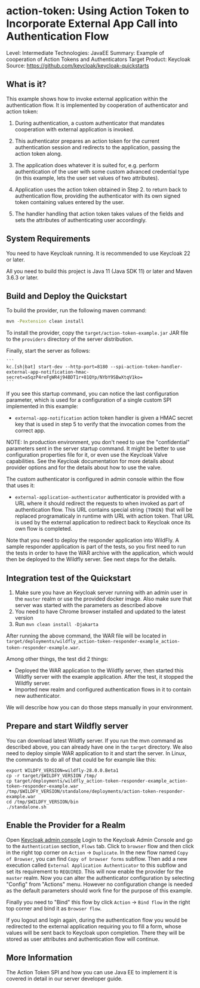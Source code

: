 action-token: Using Action Token to Incorporate External App Call into Authentication Flow
==========================================================================================

Level: Intermediate
Technologies: JavaEE
Summary: Example of cooperation of Action Tokens and Authenticators
Target Product: Keycloak  
Source: <https://github.com/keycloak/keycloak-quickstarts>  


What is it?
-----------

This example shows how to invoke external application within the authentication
flow. It is implemented by cooperation of authenticator and action token:

1. During authentication, a custom authenticator that mandates cooperation with
   external application is invoked.

2. This authenticator prepares an action token for the current authentication
   session and redirects to the application, passing the action token along.

3. The application does whatever it is suited for, e.g. perform authentication
   of the user with some custom advanced credential type (in this example, lets the
   user set values of two attributes).

4. Application uses the action token obtained in Step 2. to return back to
   authentication flow, providing the authenticator with its own signed token
   containing values entered by the user.

5. The handler handling that action token takes values of the fields and sets
   the attributes of authenticating user accordingly.


System Requirements
-------------------

You need to have <span>Keycloak</span> running. It is recommended to use Keycloak 22 or later.

All you need to build this project is Java 11 (Java SDK 11) or later and Maven 3.6.3 or later.


Build and Deploy the Quickstart
-------------------------------

To build the provider, run the following maven command:

````bash
mvn -Pextension clean install
````

To install the provider, copy the `target/action-token-example.jar` JAR file to the `providers` directory of the server distribution.

Finally, start the server as follows:

    ```
    kc.[sh|bat] start-dev --http-port=8180 --spi-action-token-handler-external-app-notification-hmac-secret=aSqzP4reFgWR4j94BDT1r+81QYp/NYbY9SBwXtqV1ko=
    ```

If you see this startup command, you can notice the last configuration parameter, which is used for
a configuration of a single custom SPI implemented in this example:

 *  `external-app-notification` action token handler is given a HMAC secret key that
    is used in step 5 to verify that the invocation comes from the correct app.

NOTE: In production environment, you don't need to use the "confidential" parameters sent in the server startup command. It might be better
to use configuration properties file for it, or even use the Keycloak Valve capabilities. See the Keycloak documentation for more details about provider
options and for the details about how to use the valve.

The custom authenticator is configured in admin console within the flow that uses it:

 *  `external-application-authenticator` authenticator is provided with a URL
    where it should redirect the requests to when invoked as part of authentication
    flow. This URL contains special string `{TOKEN}` that will be replaced programaticaly in runtime with
    URL with action token. That URL is used by the external application to
    redirect back to Keycloak once its own flow is completed.

Note that you need to deploy the responder application into WildFly. A sample responder
application is part of the tests, so you first need to run the tests in order to have the WAR archive
with the application, which would then be deployed to the Wildfly server. See next steps for the details.

Integration test of the Quickstart
----------------------------------

1. Make sure you have an Keycloak server running with an admin user in the `master` realm or use the provided docker image. Also make sure that server
was started with the parameters as described above 
2. You need to have Chrome browser installed and updated to the latest version
3. Run `mvn clean install -Djakarta`

After running the above command, the WAR file will be located in
`target/deployments/wildfly_action-token-responder-example_action-token-responder-example.war`.

Among other things, the test did 2 things:
- Deployed the WAR application to the Wildfly server, then started this Wildfly server with the example application. After the test, it stopped the Wildfly server.
- Imported new realm and configured authentication flows in it to contain new authenticator.

We will describe how you can do those steps manually in your environment.

Prepare and start Wildfly server
----------------------
You can download latest Wildfly server. If you run the mvn command as described above, you can already have one in the `target` directory.
We also need to deploy simple WAR application to it and start the server. In Linux, the commands to do all of that could be for example like this:

```
export WILDFY_VERSION=wildfly-28.0.0.Beta1
cp -r target/$WILDFY_VERSION /tmp/
cp target/deployments/wildfly_action-token-responder-example_action-token-responder-example.war /tmp/$WILDFY_VERSION/standalone/deployments/action-token-responder-example.war
cd /tmp/$WILDFY_VERSION/bin
./standalone.sh
```

Enable the Provider for a Realm
-------------------------------
Open [Keycloak admin console](http://localhost:8180/admin)
Login to the Keycloak Admin Console and go to the `Authentication` section,
`Flows` tab. Click to `browser` flow and then click in the right top corner on `Action` -> `Duplicate`. In the new flow named `Copy of Browser`, 
you can find `Copy of browser forms` subflow. Then add a new execution called `External Application
Authenticator` to this subflow and set its requirement to `REQUIRED`. This will now enable
the provider for the `master` realm. Now you can alter the authenticator
configuration by selecting "Config" from "Actions" menu. However no configuration change is needed as the default parameters
should work fine for the purpose of this example.

Finally you need to "Bind" this flow by click `Action` -> `Bind flow` in the right top corner and bind it as `Browser flow`.

If you logout and login again, during the authentication flow you would be
redirected to the external application requiring you to fill a form, whose values
will be sent back to Keycloak upon completion. There they will be stored as user
attributes and authentication flow will continue.

More Information
----------------
The Action Token SPI and how you can use Java EE to implement it is covered in detail in our server developer guide.
